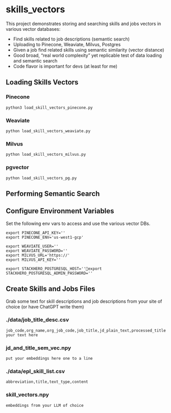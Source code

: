 # skills_vectors
This project demonstrates storing and searching skills and jobs vectors in various vector databases:
* Find skills related to job descriptions (semantic search)
* Uploading to Pinecone, Weaviate, Milvus, Postgres
* Given a job find related skills using semantic similarity (vector distance)
* Good broad, “real world complexity” yet replicable test of data loading and semantic search 
* Code flavor is important for devs (at least for me)

## Loading Skills Vectors

### Pinecone
    python3 load_skill_vectors_pinecone.py

### Weaviate
    python load_skill_vectors_weaviate.py

### Milvus
    python load_skill_vectors_milvus.py

### pgvector
    python load_skill_vectors_pg.py

## Performing Semantic Search


## Configure Environment Variables 
Set the following env vars to access and use the various vector DBs.

    export PINECONE_API_KEY=''
    export PINECONE_ENV='us-west1-gcp'

    export WEAVIATE_USER=''
    export WEAVIATE_PASSWORD=''
    export MILVUS_URL='https://'
    export MILVUS_API_KEY=''

    export STACKHERO_POSTGRESQL_HOST=''export STACKHERO_POSTGRESQL_ADMIN_PASSWORD=''

## Create Skills and Jobs Files 
Grab some text for skill descriptions and job descriptions from your site of choice (or have ChatGPT write them)

### ./data/job_title_desc.csv 
    job_code,org_name,org_job_code,job_title,jd_plain_text,processed_title
    your text here

### jd_and_title_sem_vec.npy 
    put your embeddings here one to a line 

### ./data/epl_skill_list.csv 
    abbreviation,title,text_type,content

### skill_vectors.npy 
    embeddings from your LLM of choice


